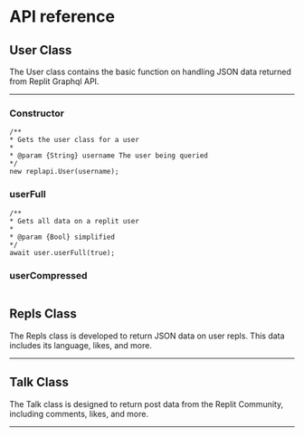 # API reference

## User Class

The User class contains the basic function on handling JSON data returned from Replit Graphql API.

------

### Constructor

```nodejs
/**
* Gets the user class for a user
* 
* @param {String} username The user being queried
*/
new replapi.User(username);
```

### userFull

```nodejs
/**
* Gets all data on a replit user
* 
* @param {Bool} simplified
*/
await user.userFull(true);
```

### userCompressed

```nodejs

```

## Repls Class
The Repls class is developed to return JSON data on user repls. This data includes its language, likes, and more.

---- 

## Talk Class
The Talk class is designed to return post data from the Replit Community, including comments, likes, and more.

----

